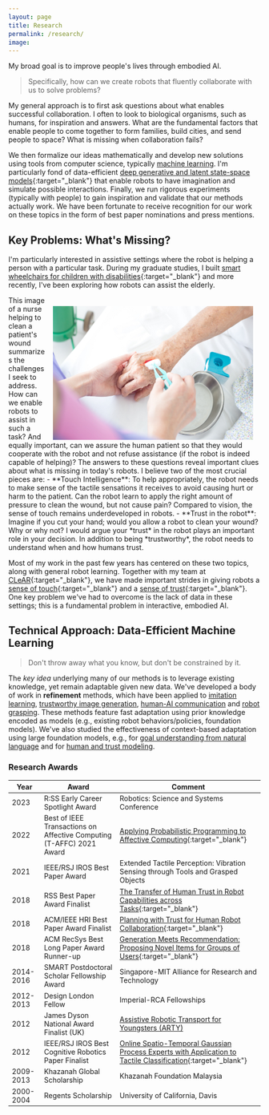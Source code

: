 ```yaml
---
layout: page
title: Research
permalink: /research/
image: 
---
```


<!--I’m an Assistant Professor at the [Dept. of Computer Science](https://comp.nus.edu.sg){:target="_blank"}, [National University of Singapore](https://www.nus.edu.sg){:target="_blank"} (NUS), where I direct the [Collaborative, Learning, and Adaptive Robots (CLeAR)](https://clear-nus.github.io/trust){:target="_blank"} Lab. -->

My broad goal is to improve people's lives through embodied AI.   

> Specifically, how can we create robots that fluently collaborate with us to solve problems? 

My general approach is to first ask questions about what enables successful collaboration. I often to look to biological organisms, such as humans, for inspiration and answers. What are the fundamental factors that enable people to come together to form families, build cities, and send people to space? What is missing when collaboration fails? 

We then formalize our ideas mathematically and develop new solutions using tools from computer science, typically [machine learning](https://clear-nus.github.io/learn). I'm particularly fond of data-efficient [deep generative and latent state-space models](https://clear-nus.github.io/generate){:target="_blank"} that enable robots to have imagination and simulate possible interactions. Finally,  we run rigorous experiments (typically with people) to gain inspiration and validate that our methods actually work. We have been fortunate to receive recognition for our work on these topics in the form of best paper nominations and press mentions.  

## Key Problems: What's Missing?

I'm particularly interested in assistive settings where the robot is helping a person with a particular task. During my graduate studies, I built [smart wheelchairs for children with disabilities](https://www.technologyreview.com/2012/09/28/183560/a-smart-safe-wheelchair-for-kids-who-cant-walk/){:target="_blank"} and more recently, I've been exploring how robots can assist the elderly. 

<img align="right" style="padding: 20px 15px 0px 10px;" width="400" src="/images/nurse_wound_small.jpg">
This image of a nurse helping to clean a patient's wound summarizes the challenges I seek to address. How can we enable robots to assist in such a task? And equally important, can we assure the  human patient so that they would cooperate with the robot and not refuse assistance (if the robot is indeed capable of helping)? The answers to these questions reveal important clues about what is missing in today's robots. I believe two of the most crucial pieces are:
- **Touch Intelligence**: To help appropriately, the robot needs to make sense of the tactile sensations it receives to avoid causing hurt or harm to the patient. Can the robot learn to apply the right amount of pressure to clean the wound, but not cause pain? Compared to vision, the sense of touch remains underdeveloped in robots. 
- **Trust in the robot**: Imagine if you cut your hand; would you allow a robot to clean your wound? Why or why not? I would argue your *trust* in the robot plays an important role in your decision. In addition to being *trustworthy*, the robot needs to understand when and how humans trust. 

Most of my work in the past few years has centered on these two topics, along with general robot learning. Together with my team at [CLeAR](https://clear-nus.github.io){:target="_blank"}, we have made important strides in giving robots a [sense of touch](https://clear-nus.github.io/tactile){:target="_blank"} and a [sense of trust](https://clear-nus.github.io/trust){:target="_blank"}. One key problem we've had to overcome is the lack of data in these settings; this is a fundamental problem in interactive, embodied AI.  

## Technical Approach: Data-Efficient Machine Learning

> Don't throw away what you know, but don't be constrained by it.

The *key idea* underlying many of our methods is to leverage existing knowledge, yet remain adaptable given new data. We've developed a body of work in **refinement** methods, which have been applied to [imitation learning](https://arxiv.org/abs/2402.16075), [trustworthy image generation](https://clear-nus.github.io/blog/sa), [human-AI communication](https://clear-nus.github.io/blog/mirror) and [robot grasping](https://clear-nus.github.io/blog/grace). These methods feature fast adaptation using prior knowledge encoded as models (e.g., existing robot behaviors/policies, foundation models). We've also studied the effectiveness of context-based adaptation using large foundation models, e.g., for [goal understanding from natural language](https://clear-nus.github.io/blog/llmpddl) and for [human and trust modeling](https://clear-nus.github.io/blog/llm-humanmodel).


### Research Awards

| Year      | Award | Comment |
|----------- | ----------- | ------ |
| 2023      | R:SS Early Career Spotlight Award | Robotics: Science and Systems Conference | 
| 2022      | Best of IEEE Transactions on Affective Computing (T-AFFC) 2021 Award  | [Applying Probabilistic Programming to Affective Computing](https://arxiv.org/abs/1903.06445){:target="_blank"} |
| 2021      | IEEE/RSJ IROS Best Paper Award       | Extended Tactile Perception: Vibration Sensing through Tools and Grasped Objects |
| 2018   | RSS Best Paper Award Finalist       | [The Transfer of Human Trust in Robot Capabilities across Tasks](https://clear-nus.github.io/blog/multi-task-trust){:target="_blank"} |
| 2018   | ACM/IEEE HRI Best Paper Award Finalist       | [Planning with Trust for Human Robot Collaboration](https://arxiv.org/abs/1801.04099){:target="_blank"} |
| 2018   | ACM RecSys Best Long Paper Award Runner-up    | [Generation Meets Recommendation: Proposing Novel Items for Groups of Users](https://arxiv.org/abs/1808.01199){:target="_blank"} |
| 2014-2016   | SMART Postdoctoral Scholar Fellowship Award    |  Singapore-MIT Alliance for Research and Technology |
| 2012-2013 | Design London Fellow | Imperial-RCA Fellowships  |
| 2012 | James Dyson National Award Finalist (UK) |  [Assistive Robotic Transport for Youngsters (ARTY)](https://www.technologyreview.com/2012/09/28/183560/a-smart-safe-wheelchair-for-kids-who-cant-walk/) |
| 2012 | IEEE/RSJ IROS Best Cognitive Robotics Paper Finalist | [Online Spatio-Temporal Gaussian Process Experts with Application to Tactile Classification](https://spiral.imperial.ac.uk/bitstream/10044/1/12658/4/iros2012.pdf){:target="_blank"} |
| 2009-2013 | Khazanah Global Scholarship | Khazanah Foundation Malaysia |
| 2000-2004 | Regents Scholarship | University of California, Davis |

<!-- - *Best Paper Award*, Extended Tactile Perception: Vibration Sensing through Tools and Grasped Objects, IEEE/RSJ International Conference on Intelligent Robots and Systems (IROS), 2021. 
- *Best Paper Award Finalist*, [The Transfer of Human Trust in Robot Capabilities across Tasks](https://clear-nus.github.io/blog/multi-task-trust){:target="_blank"}, Robotics Science and Systems (RSS), 2018. 
- *Best Paper Award Finalist*, [Planning with Trust for Human Robot Collaboration](https://arxiv.org/abs/1801.04099){:target="_blank"}, ACM/IEEE Human Robot Interaction (HRI), 2018.
- *Best Long Paper Award Runner-up*, [Generation Meets Recommendation: Proposing Novel Items for Groups of Users](https://arxiv.org/abs/1808.01199){:target="_blank"}, ACM Recommender Systems (RecSys), 2018.
- *SMART Postdoctoral Scholar Fellowship Award*, Singapore-MIT Alliance, 2014
- *Best Cognitive Robotics Paper Finalist*, [Online Spatio-Temporal Gaussian Process Experts with Application to Tactile Classification](https://spiral.imperial.ac.uk/bitstream/10044/1/12658/4/iros2012.pdf){:target="_blank"}, IEEE/RSJ Intelligent Robots and Systems (IROS), 2012. 
- *Design London Fellow*, 2012.
- *James Dyson National Award Finalist (UK)*, 2012.
- *Khazanah Global Scholarship*, 2009-2013.
- *Regents Scholarship*, University of California, 2000-2004. -->




